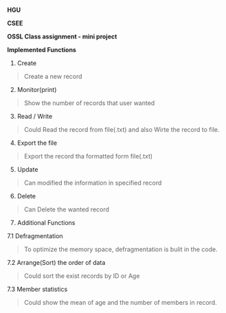 **HGU**

**CSEE**

**OSSL Class assignment - mini project**

**Implemented Functions**
1.	Create
> Create a new record 
2.	Monitor(print)
> Show the number of records that user wanted
3.	Read / Write
> Could Read the record from file(.txt) and also Wirte the record to file.
4.	Export the file
> Export the record tha formatted form file(.txt)
5.	Update
> Can modified the information in specified record
6.	Delete
> Can Delete the wanted record
7.	Additional Functions

  7.1 Defragmentation
  > To optimize the memory space, defragmentation is bulit in the code.
  
  7.2 Arrange(Sort) the order of data
  > Could sort the exist records by ID or Age
  
  7.3 Member statistics
  > Could show the mean of age and the number of members in record.
